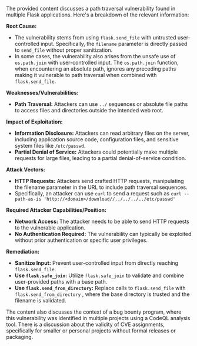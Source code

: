 The provided content discusses a path traversal vulnerability found in multiple Flask applications. Here's a breakdown of the relevant information:

**Root Cause:**
- The vulnerability stems from using `flask.send_file` with untrusted user-controlled input. Specifically, the `filename` parameter is directly passed to `send_file` without proper sanitization.
- In some cases, the vulnerability also arises from the unsafe use of `os.path.join` with user-controlled input. The `os.path.join` function, when encountering an absolute path, ignores any preceding paths making it vulnerable to path traversal when combined with `flask.send_file`.

**Weaknesses/Vulnerabilities:**
- **Path Traversal:** Attackers can use `../` sequences or absolute file paths to access files and directories outside the intended web root.

**Impact of Exploitation:**
- **Information Disclosure:** Attackers can read arbitrary files on the server, including application source code, configuration files, and sensitive system files like `/etc/passwd`.
- **Partial Denial of Service:** Attackers could potentially make multiple requests for large files, leading to a partial denial-of-service condition.

**Attack Vectors:**
- **HTTP Requests:** Attackers send crafted HTTP requests, manipulating the filename parameter in the URL to include path traversal sequences.
- Specifically, an attacker can use `curl` to send a request such as `curl --path-as-is 'http://<domain>/download//../../../../etc/passwd'`

**Required Attacker Capabilities/Position:**
- **Network Access:** The attacker needs to be able to send HTTP requests to the vulnerable application.
- **No Authentication Required:** The vulnerability can typically be exploited without prior authentication or specific user privileges.

**Remediation:**
- **Sanitize Input:** Prevent user-controlled input from directly reaching `flask.send_file`.
- **Use `flask.safe_join`:**  Utilize `flask.safe_join` to validate and combine user-provided paths with a base path.
- **Use `flask.send_from_directory`:** Replace calls to `flask.send_file` with `flask.send_from_directory` , where the base directory is trusted and the filename is validated.

The content also discusses the context of a bug bounty program, where this vulnerability was identified in multiple projects using a CodeQL analysis tool.  There is a discussion about the validity of CVE assignments, specifically for smaller or personal projects without formal releases or packaging.